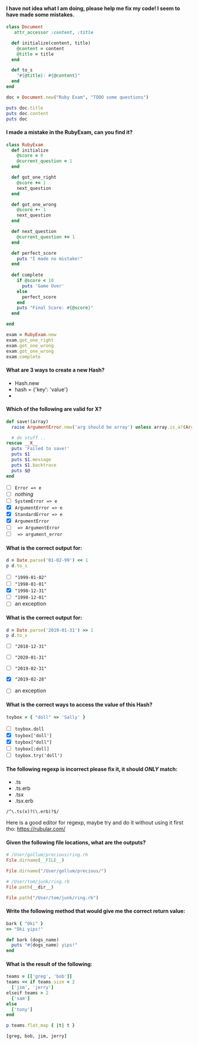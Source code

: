 #### I have not idea what I am doing, please help me fix my code! I seem to have made some mistakes.

```ruby
class Document
   attr_accessor :content, :title

  def initialize(content, title)
    @content = content
    @title = title
  end

  def to_s
    "#{@title}: #{@content}"
  end
end

doc = Document.new("Ruby Exam", "TODO some questions")

puts doc.title
puts doc.content
puts doc
```

#### I made a mistake in the RubyExam, can you find it?

```ruby
class RubyExam
  def initialize
    @score = 0
    @current_question = 1
  end

  def got_one_right
    @score += 1
    next_question
  end

  def got_one_wrong
    @score +- 1
    next_question
  end

  def next_question
    @current_question += 1
  end

  def perfect_score
    puts "I made no mistake!"
  end
  
  def complete
    if @score < 10
      puts 'Game Over'
    else
      perfect_score
    end
    puts "Final Score: #{@score}"
  end

end

exam = RubyExam.new
exam.got_one_right
exam.got_one_wrong
exam.got_one_wrong
exam.complete
```

#### What are 3 ways to create a new Hash?

- Hash.new
- hash = {'key': 'value'}
- 

#### Which of the following are valid for __X__?

```ruby
def save!(array)
  raise ArgumentError.new('arg should be array') unless array.is_a?(Array)

  # do stuff ..
rescue __X__
  puts 'Failed to save!'
  puts $1
  puts $1.message
  puts $1.backtrace
  puts $@
end
```

- [ ] `Error => e`
- [ ] *nothing*
- [ ] `SystemError => e`
- [x] `ArgumentError => e`
- [x] `StandardError => e`
- [x] `ArgumentError`
- [ ] ` => ArgumentError`
- [ ] ` => argument_error`

#### What is the correct output for:

```ruby
d = Date.parse('01-02-99') << 1
p d.to_s
```

- [ ] `"1999-01-02"`
- [ ] `"1998-01-01"`
- [x] `"1998-12-31"`
- [ ] `"1998-12-01"`
- [ ] an exception

#### What is the correct output for:

```ruby
d = Date.parse('2019-01-31') >> 1
p d.to_s
```

- [ ] `"2018-12-31"`
- [ ] `"2020-01-31"`
- [ ] `"2019-02-31"`
- [x] `"2019-02-28"`
- [ ] an exception


#### What is the correct ways to access the value of this Hash?

```ruby
toybox = { "doll" => 'Sally' }
```

- [ ] `toybox.doll`
- [x] `toybox['doll']`
- [x] `toybox["doll"]`
- [ ] `toybox[:doll]`
- [ ] `toybox.try('doll')`

#### The following regexp is incorrect please fix it, it should *ONLY* match:

- .ts
- .ts.erb
- .tsx
- .tsx.erb

`/^\.ts(x)?(\.erb)?$/`

Here is a good editor for regexp, maybe try and do it without using it first tho: https://rubular.com/

#### Given the following file locations, what are the outputs?

```ruby
# /User/gollum/precious/ring.rb
File.dirname(__FILE__)

File.dirname("/User/gollum/precious/")
```


```ruby
# /User/tom/junk/ring.rb
File.path(__dir__)

File.path("/User/tom/junk/ring.rb")
```


#### Write the following method that would give me the correct return value:

```ruby
bark { "Oki" }
=> "Oki yips!"

def bark (dogs_name)
  puts "#{dogs_name} yips!"
end
```


#### What is the result of the following:

```ruby
teams = [['greg', 'bob']]
teams << if teams.size < 2
  ['jim', 'jerry']
elseif teams > 2
  ['sam']
else
  ['tony']
end

p teams.flat_map { |t| t }

[greg, bob, jim, jerry]
```
